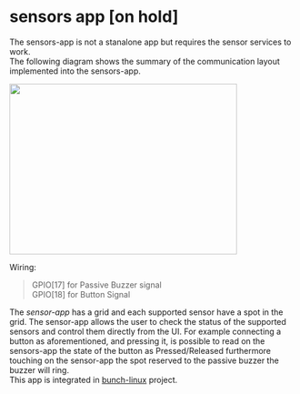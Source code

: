 # sensors app [on hold]
The sensors-app is not a stanalone app but requires the sensor services to work.<br>
The following diagram shows the summary of the communication layout implemented into the sensors-app.

<img src="miscellaneous/sensorappipc.png" width="400" height="300">

Wiring:<br>
> GPIO[17] for Passive Buzzer signal<br/>
> GPIO[18] for Button Signal<br/>

The *sensor-app* has a grid and each supported sensor have a spot in the grid. The sensor-app allows the user to check the status of the supported sensors and control them directly from the UI. For example connecting a button as aforementioned, and pressing it, is possible to read on the sensors-app the state of the button as Pressed/Released furthermore touching on the sensor-app the spot reserved to the passive buzzer the buzzer will ring.<br>
This app is integrated in [bunch-linux](https://github.com/waelkarman/bunch-linux-manifests) project.
